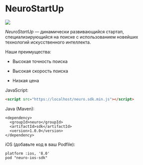 # NeuroStartUp

![](https://camo.githubusercontent.com/ace14ee894d150192a7b05b12410738aa65528da742bbce69315a5f441320ea7/68747470733a2f2f692e696d6775722e636f6d2f495a4f525769492e706e67)

*NeuroStartUp* — динамически развивающийся стартап, специализирующийся на поиске с использованием новейших технологий искусственного интеллекта.

Наши преимущества:

* Высокая точность поиска

* Высокая скорость поиска

* Низкая цена

JavaScript:

```html
<script src="https://localhost/neuro.sdk.min.js"></script>

```

Java (Maven):

```
<dependency>
  <groupId>neuro</groupId>
  <artifactId>sdk</artifactId>
  <version>1.0.0</version>
</dependency>
```


iOS (добавьте код в ваш Podfile):

```
platform :ios, '8.0'
pod "neuro-ios-sdk"
```
